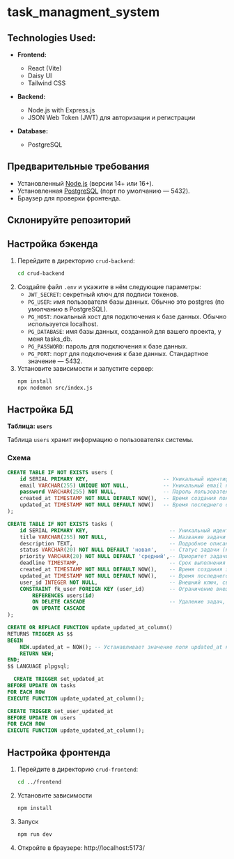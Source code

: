 # task_managment_system
## **Technologies Used:**
- **Frontend:**
    - React (Vite)
    - Daisy UI
    - Tailwind CSS

- **Backend:**
    - Node.js with Express.js
    - JSON Web Token (JWT) для авторизации и регистрации
    
- **Database:**
    - PostgreSQL


## Предварительные требования
- Установленный [Node.js](https://nodejs.org/) (версии 14+ или 16+).  
- Установленная [PostgreSQL](https://www.postgresql.org/) (порт по умолчанию — 5432).  
- Браузер для проверки фронтенда.
## Склонируйте репозиторий

## Настройка бэкенда
1. Перейдите в директорию `crud-backend`:
    ```bash
    cd crud-backend
    ```
2. Создайте файл `.env` и укажите в нём следующие параметры:
    - `JWT_SECRET`: секретный ключ для подписи токенов.
    - `PG_USER`: имя пользователя базы данных. Обычно это postgres (по умолчанию в PostgreSQL).
    - `PG_HOST`: локальный хост для подключения к базе данных. Обычно используется localhost.
    - `PG_DATABASE`: имя базы данных, созданной для вашего проекта, у меня tasks_db.
    - `PG_PASSWORD`: пароль для подключения к базе данных.
    - `PG_PORT`: порт для подключения к базе данных. Стандартное значение — 5432.
3. Установите зависимости и запустите сервер:
    ```bash
    npm install
    npx nodemon src/index.js
    ```

## Настройка БД
**Таблица: `users`**

Таблица `users` хранит информацию о пользователях системы.

### Схема

```sql
CREATE TABLE IF NOT EXISTS users (
    id SERIAL PRIMARY KEY,                        -- Уникальный идентификатор пользователя
    email VARCHAR(255) UNIQUE NOT NULL,           -- Уникальный email пользователя
    password VARCHAR(255) NOT NULL,               -- Пароль пользователя (хэшированный)
    created_at TIMESTAMP NOT NULL DEFAULT NOW(),  -- Время создания пользователя
    updated_at TIMESTAMP NOT NULL DEFAULT NOW()   -- Время последнего обновления пользователя
);

CREATE TABLE IF NOT EXISTS tasks (
    id SERIAL PRIMARY KEY,                          -- Уникальный идентификатор задачи
    title VARCHAR(255) NOT NULL,                    -- Название задачи
    description TEXT,                               -- Подробное описание задачи
    status VARCHAR(20) NOT NULL DEFAULT 'новая',    -- Статус задачи (например, 'новая', 'в процессе', 'завершена')
    priority VARCHAR(20) NOT NULL DEFAULT 'средний',-- Приоритет задачи (например, 'низкий', 'средний', 'высокий')
    deadline TIMESTAMP,                             -- Срок выполнения задачи (может быть NULL)
    created_at TIMESTAMP NOT NULL DEFAULT NOW(),    -- Время создания задачи
    updated_at TIMESTAMP NOT NULL DEFAULT NOW(),    -- Время последнего обновления задачи
    user_id INTEGER NOT NULL,                       -- Внешний ключ, связывающий задачу с пользователем
    CONSTRAINT fk_user FOREIGN KEY (user_id)        -- Ограничение внешнего ключа
        REFERENCES users(id)
        ON DELETE CASCADE                           -- Удаление задач, если пользователь удалён
        ON UPDATE CASCADE
);

CREATE OR REPLACE FUNCTION update_updated_at_column()
RETURNS TRIGGER AS $$
BEGIN
    NEW.updated_at = NOW(); -- Устанавливает значение поля updated_at на текущее время
    RETURN NEW;
END;
$$ LANGUAGE plpgsql;

  CREATE TRIGGER set_updated_at
BEFORE UPDATE ON tasks
FOR EACH ROW
EXECUTE FUNCTION update_updated_at_column();

CREATE TRIGGER set_user_updated_at
BEFORE UPDATE ON users
FOR EACH ROW
EXECUTE FUNCTION update_updated_at_column();
```

## Настройка фронтенда
1. Перейдите в директорию `crud-frontend`:
    ```bash
    cd ../frontend
    ```
2. Установите зависимости
   ```bash
   npm install
   ```
3. Запуск
   ```bash
   npm run dev
   ```
4. Откройте в браузере: http://localhost:5173/
   
